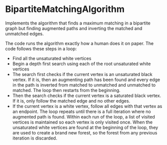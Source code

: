 # BipartiteMatchingAlgorithm
Implements the algorithm that finds a maximum matching in a bipartite graph but finding augmented paths and inverting the matched and unmatched edges.

The code runs the algorithm exactly how a human does it on paper. The code follows these steps in a loop:
* Find all the unsaturated white vertices
* Begin a depth first search using each of the root unsaturated white vertices
* The search first checks if the current vertex is an unsaturated black vertex. If it is, then an augmenting path has been found and every edge in the path is inverted from matched to unmatched and unmatched to matched. The loop then restarts from the beginning.
* Then the search checks if the current vertex is a saturated black vertex. If it is, only follow the matched edge and no other edges.
* If the current vertex is a white vertex, follow all edges with that vertex as an endpoint.
The loop repeats until there is a full iteration where no augmented path is found. Within each run of the loop, a list of visited vertices is maintained so each vertex is only visited once. When the unsaturated white vertices are found at the beginning of the loop, they are used to create a brand new forest, so the forest from any previous iteration is discarded.
